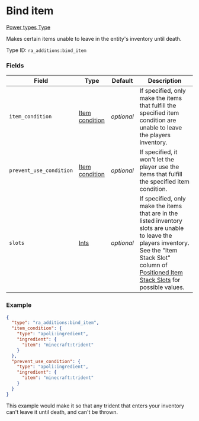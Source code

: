 # Bind item
[Power types Type](../power_types_types.md)

Makes certain items unable to leave in the entity's inventory until death.

Type ID: `ra_additions:bind_item`
### Fields
Field | Type | Default | Description
------|------|---------|-------------
`item_condition` | [Item condition](../data_types/item_condition.md) | _optional_ | If specified, only make the items that fulfill the specified item condition are unable to leave the players inventory.
`prevent_use_condition` | [Item condition](../data_types/item_condition.md) | _optional_ | If specified, it won't let the player use the items that fulfill the specified item condition.
`slots` | [Ints](../data_types/ints.md) | _optional_ | If specified, only make the items that are in the listed inventory slots are unable to leave the players inventory. See the "Item Stack Slot" column of [Positioned Item Stack Slots](https://origins.readthedocs.io/en/latest/misc/extras/positioned_item_stack_slots/) for possible values.

### Example
```json
{
  "type": "ra_additions:bind_item",
  "item_condition": {
    "type": "apoli:ingredient",
    "ingredient": {
      "item": "minecraft:trident"
    }
  },
  "prevent_use_condition": {
    "type": "apoli:ingredient",
    "ingredient": {
      "item": "minecraft:trident"
    }
  }
}
```
This example would make it so that any trident that enters your inventory can't leave it until death, and can't be thrown.